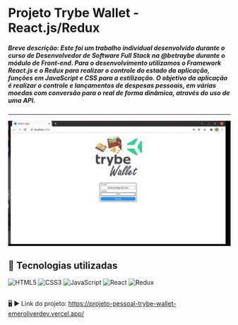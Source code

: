 # Projeto Trybe Wallet - React.js/Redux
##### Breve descrição: Este foi um trabalho individual desenvolvido durante o curso de Desenvolvedor de Software Full Stack na @betraybe durante o módulo de Front-end. Para o desenvolvimento utilizamos o Framework React.js e o Redux para realizar o controle do estado da aplicação, funções em JavaScript e CSS para a estilização. O objetivo da aplicação é realizar o controle e lançamentos de despesas pessoais, em várias moedas com conversão para o real de forma dinâmica, através do uso de uma API.
---
![gif da aplicação](https://github.com/emeroliverdev/Projeto-pessoal-trybe-wallet/blob/emerson-oliveira-sd-015-a-project-trybewallet/Gif%20Trybe%20Wallet.gif)

## :rocket: Tecnologias utilizadas

<div>
	<img  alt="HTML5" src="https://img.shields.io/badge/HTML5-E34F26?style=for-the-badge&logo=html5&logoColor=white"/>
	<img  alt="CSS3" src="https://img.shields.io/badge/CSS3-1572B6?style=for-the-badge&logo=css3&logoColor=white"/>
	<img  alt="JavaScript" src="https://img.shields.io/badge/JavaScript-323330?style=for-the-badge&logo=javascript&logoColor=F7DF1E"/>
	<img  alt="React" src="https://img.shields.io/badge/React-20232A?style=for-the-badge&logo=react&logoColor=61DAFB"/>
	<img  alt="Redux" src="https://img.shields.io/badge/Redux-593D88?style=for-the-badge&logo=redux&logoColor=white"/>
</div>

##

:desktop_computer: :arrow_forward: Link do projeto: https://projeto-pessoal-trybe-wallet-emeroliverdev.vercel.app/
